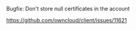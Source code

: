 Bugfix: Don't store null certificates in the account

https://github.com/owncloud/client/issues/11621
